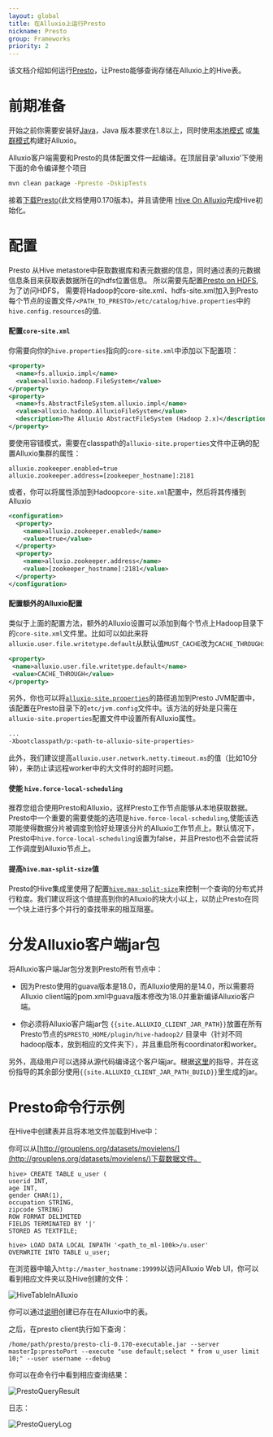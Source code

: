 ```yaml
---
layout: global
title: 在Alluxio上运行Presto
nickname: Presto
group: Frameworks
priority: 2
---
```


该文档介绍如何运行[Presto](https://prestodb.io/)，让Presto能够查询存储在Alluxio上的Hive表。

# 前期准备

开始之前你需要安装好[Java](Java-Setup.html)，Java 版本要求在1.8以上，同时使用[本地模式](Running-Alluxio-Locally.html)
或[集群模式](Running-Alluxio-on-a-Cluster.html)构建好Alluxio。

Alluxio客户端需要和Presto的具体配置文件一起编译。在顶层目录'alluxio'下使用下面的命令编译整个项目

```bash
mvn clean package -Ppresto -DskipTests
```

接着[下载Presto](https://repo1.maven.org/maven2/com/facebook/presto/presto-server/)(此文档使用0.170版本)。并且请使用
[Hive On Alluxio](Running-Hive-with-Alluxio.html)完成Hive初始化。

# 配置

Presto 从Hive metastore中获取数据库和表元数据的信息，同时通过表的元数据信息条目来获取表数据所在的hdfs位置信息。
所以需要先配置[Presto on HDFS](https://prestodb.io/docs/current/installation/deployment.html),为了访问HDFS，
需要将Hadoop的core-site.xml、hdfs-site.xml加入到Presto每个节点的设置文件`/<PATH_TO_PRESTO>/etc/catalog/hive.properties`中的`hive.config.resources`的值.

#### 配置`core-site.xml`

你需要向你的`hive.properties`指向的`core-site.xml`中添加以下配置项：

```xml
<property>
  <name>fs.alluxio.impl</name>
  <value>alluxio.hadoop.FileSystem</value>
</property>
<property>
  <name>fs.AbstractFileSystem.alluxio.impl</name>
  <value>alluxio.hadoop.AlluxioFileSystem</value>
  <description>The Alluxio AbstractFileSystem (Hadoop 2.x)</description>
</property>
```

要使用容错模式，需要在classpath的`alluxio-site.properties`文件中正确的配置Alluxio集群的属性：

```properties
alluxio.zookeeper.enabled=true
alluxio.zookeeper.address=[zookeeper_hostname]:2181
```

或者，你可以将属性添加到Hadoop`core-site.xml`配置中，然后将其传播到Alluxio

```xml
<configuration>
  <property>
    <name>alluxio.zookeeper.enabled</name>
    <value>true</value>
  </property>
  <property>
    <name>alluxio.zookeeper.address</name>
    <value>[zookeeper_hostname]:2181</value>
  </property>
</configuration>
```

#### 配置额外的Alluxio配置

类似于上面的配置方法，额外的Alluxio设置可以添加到每个节点上Hadoop目录下的`core-site.xml`文件里。比如可以如此来将`alluxio.user.file.writetype.default`从默认值`MUST_CACHE`改为`CACHE_THROUGH`:

```xml
<property>
 <name>alluxio.user.file.writetype.default</name>
 <value>CACHE_THROUGH</value>
</property>
```

另外，你也可以将[`alluxio-site.properties`](Configuration-Settings.html)的路径追加到Presto JVM配置中，该配置在Presto目录下的`etc/jvm.config`文件中。该方法的好处是只需在`alluxio-site.properties`配置文件中设置所有Alluxio属性。

```bash
...
-Xbootclasspath/p:<path-to-alluxio-site-properties>
```

此外，我们建议提高`alluxio.user.network.netty.timeout.ms`的值（比如10分钟），来防止读远程worker中的大文件时的超时问题。

#### 使能 `hive.force-local-scheduling`

推荐您组合使用Presto和Alluxio，这样Presto工作节点能够从本地获取数据。Presto中一个重要的需要使能的选项是`hive.force-local-scheduling`,使能该选项能使得数据分片被调度到恰好处理该分片的Alluxio工作节点上。默认情况下，Presto中`hive.force-local-scheduling`设置为false，并且Presto也不会尝试将工作调度到Alluxio节点上。

#### 提高`hive.max-split-size`值

Presto的Hive集成里使用了配置[`hive.max-split-size`](https://teradata.github.io/presto/docs/141t/connector/hive.html)来控制一个查询的分布式并行粒度。我们建议将这个值提高到你的Alluxio的块大小以上，以防止Presto在同一个块上进行多个并行的查找带来的相互阻塞。

# 分发Alluxio客户端jar包

将Alluxio客户端Jar包分发到Presto所有节点中：
- 因为Presto使用的guava版本是18.0，而Alluxio使用的是14.0，所以需要将Alluxio client端的pom.xml中guava版本修改为18.0并重新编译Alluxio客户端。

- 你必须将Alluxio客户端jar包 `{{site.ALLUXIO_CLIENT_JAR_PATH}}`放置在所有Presto节点的`$PRESTO_HOME/plugin/hive-hadoop2/`
目录中（针对不同hadoop版本，放到相应的文件夹下），并且重启所有coordinator和worker。

另外，高级用户可以选择从源代码编译这个客户端jar。根据[这里](Building-Alluxio-Master-Branch.html#compute-framework-support)的指导，并在这份指导的其余部分使用`{{site.ALLUXIO_CLIENT_JAR_PATH_BUILD}}`里生成的jar。

# Presto命令行示例

在Hive中创建表并且将本地文件加载到Hive中：

你可以从[http://grouplens.org/datasets/movielens/](http://grouplens.org/datasets/movielens/)下载数据文件。

```
hive> CREATE TABLE u_user (
userid INT,
age INT,
gender CHAR(1),
occupation STRING,
zipcode STRING)
ROW FORMAT DELIMITED
FIELDS TERMINATED BY '|'
STORED AS TEXTFILE;

hive> LOAD DATA LOCAL INPATH '<path_to_ml-100k>/u.user'
OVERWRITE INTO TABLE u_user;
```

在浏览器中输入`http://master_hostname:19999`以访问Alluxio Web UI，你可以看到相应文件夹以及Hive创建的文件：

![HiveTableInAlluxio]({{site.data.img.screenshot_presto_table_in_alluxio}})

你可以通过[说明](Running-Hive-with-Alluxio.html#create-new-tables-from-files-in-alluxio)创建已存在在Alluxio中的表。

之后，在presto client执行如下查询：

```
/home/path/presto/presto-cli-0.170-executable.jar --server masterIp:prestoPort --execute "use default;select * from u_user limit 10;" --user username --debug
```

你可以在命令行中看到相应查询结果：

![PrestoQueryResult]({{site.data.img.screenshot_presto_query_result}})

日志：

![PrestoQueryLog]({{site.data.img.screenshot_presto_query_log}})
